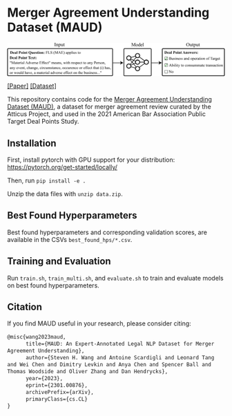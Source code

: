 # Merger Agreement Understanding Dataset (MAUD)

<img align="center" src="main_figure.png" width="1000">

[[Paper]](https://arxiv.org/abs/2301.00876)
[[Dataset]](https://drive.google.com/drive/folders/1RujOK2FZKdFSCJ15tqdyd42g8WLsYagj)

This repository contains code for the [Merger Agreement Understanding Dataset (MAUD)](https://www.atticusprojectai.org/maud), a dataset for merger agreement review curated by the Atticus Project, and used in the 2021 American Bar Association Public Target Deal Points Study.


## Installation
First, install pytorch with GPU support for your distribution: https://pytorch.org/get-started/locally/

Then, run `pip install -e .`

Unzip the data files with `unzip data.zip`.

## Best Found Hyperparameters
Best found hyperparameters and corresponding validation scores, are available in the CSVs `best_found_hps/*.csv`.

## Training and Evaluation
Run `train.sh`, `train_multi.sh`, and `evaluate.sh` to train and evaluate models on best found hyperparameters.


## Citation
If you find MAUD useful in your research, please consider citing:
```
@misc{wang2023maud,
      title={MAUD: An Expert-Annotated Legal NLP Dataset for Merger Agreement Understanding}, 
      author={Steven H. Wang and Antoine Scardigli and Leonard Tang and Wei Chen and Dimitry Levkin and Anya Chen and Spencer Ball and Thomas Woodside and Oliver Zhang and Dan Hendrycks},
      year={2023},
      eprint={2301.00876},
      archivePrefix={arXiv},
      primaryClass={cs.CL}
}
```
